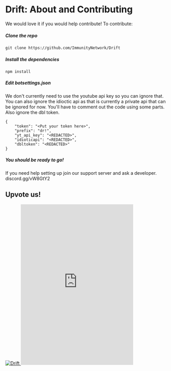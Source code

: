 # Drift: About and Contributing
We would love it if you would help contribute! To contribute:

##### Clone the repo
`git clone https://github.com/ImmunityNetwork/Drift`

##### Install the dependencies
`npm install`

##### Edit botsettings.json
We don't currently need to use the youtube api key so you can ignore that. You can also ignore the idioctic api as that is currently a private api that can be ignored for now. You'll have to comment out the code using some parts. Also ignore the dbl token.
```
{
    "token": "<Put your token here>",
    "prefix": "dr!",
    "yt_api_key": "<REDACTED>",
    "idioticapi": "<REDACTED>",
    "dbltoken": "<REDACTED>"
}
```
##### You should be ready to go!
If you need help setting up join our support server and ask a developer. discord.gg/vW8GtY2

## Upvote us!
<a href="https://discordbots.org/bot/403335081609134092" >
  <img src="https://discordbots.org/api/widget/403335081609134092.svg" alt="Drift" />
</a>


<iframe src="https://canary.discordapp.com/widget?id=350912847288729600&theme=dark" width="350" height="500" allowtransparency="true" frameborder="0"></iframe>
